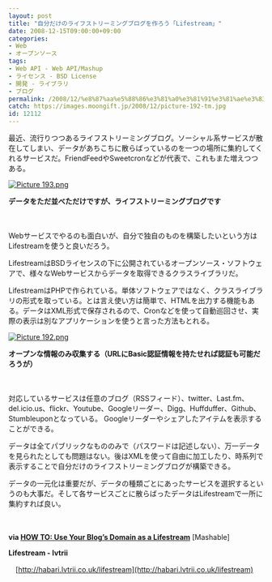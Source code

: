 ```yaml
---
layout: post
title: "自分だけのライフストリーミングブログを作ろう「Lifestream」"
date: 2008-12-15T09:00:00+09:00
categories:
- Web
- オープンソース
tags: 
- Web API - Web API/Mashup
- ライセンス - BSD License
- 開発 - ライブラリ
- ブログ
permalink: /2008/12/%e8%87%aa%e5%88%86%e3%81%a0%e3%81%91%e3%81%ae%e3%83%a9%e3%82%a4%e3%83%95%e3%82%b9%e3%83%88%e3%83%aa%e3%83%bc%e3%83%9f%e3%83%b3%e3%82%b0%e3%83%96%e3%83%ad%e3%82%b0%e3%82%92%e4%bd%9c%e3%82%8d%e3%81%86/
catch: https://images.moongift.jp/2008/12/picture-192-tm.jpg
id: 12112
---
```

最近、流行りつつあるライフストリーミングブログ。ソーシャル系サービスが散在してしまい、データがあちこちに散らばっているのを一つの場所に集約してくれるサービスだ。FriendFeedやSweetcronなどが代表で、これもまた増えつつある。

  

[![Picture 193.png](https://images.moongift.jp/2008/12/picture-193-tm.jpg)](https://images.moongift.jp/2008/12/picture-193.png)  
  
**データをただ並べただけですが、ライフストリーミングブログです**

  

　

  

Webサービスでやるのも面白いが、自分で独自のものを構築したいという方はLifestreamを使うと良いだろう。

  

LifestreamはBSDライセンスの下に公開されているオープンソース・ソフトウェアで、様々なWebサービスからデータを取得できるクラスライブラリだ。

  
  
<!--more-->  

LifestreamはPHPで作られている。単体ソフトウェアではなく、クラスライブラリの形式を取っている。とは言え使い方は簡単で、HTMLを出力する機能もある。データはXML形式で保存されるので、Cronなどを使って自動巡回させ、実際の表示は別なアプリケーションを使うと言った方法もとれる。

  

[![Picture 192.png](https://images.moongift.jp/2008/12/picture-192-tm.jpg)](https://images.moongift.jp/2008/12/picture-192.png)  
  
**オープンな情報のみ収集する（URLにBasic認証情報を持たせれば認証も可能だろうが）**

  

　

  

対応しているサービスは任意のブログ（RSSフィード）、twitter、Last.fm、del.icio.us、flickr、Youtube、Googleリーダー、Digg、Huffduffer、Github、Stumbleuponとなっている。 Googleリーダーやシェアしたアイテムを表示することができる。

  

データは全てパブリックなもののみで（パスワードは記述しない）、万一データを見られたとしても問題はない。後はXMLを使って自由に加工したり、時系列で表示することで自分だけのライフストリーミングブログが構築できる。

  

データの一元化は重要だが、データの種類ごとにあったサービスを選択するというのも大事だ。そして各サービスごとに散らばったデータはLifestreamで一所に集約すれば良い。

  

　

  

**via [HOW TO: Use Your Blog’s Domain as a Lifestream](http://mashable.com/2008/12/09/ivtrii/)** [Mashable]

  

**Lifestream - lvtrii**  
  
　[http://habari.lvtrii.co.uk/lifestream](http://habari.lvtrii.co.uk/lifestream)

  

